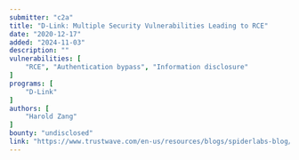 ```yaml
---
submitter: "c2a"
title: "D-Link: Multiple Security Vulnerabilities Leading to RCE"
date: "2020-12-17"
added: "2024-11-03"
description: ""
vulnerabilities: [
    "RCE", "Authentication bypass", "Information disclosure"
]
programs: [
    "D-Link"
]
authors: [
    "Harold Zang"
]
bounty: "undisclosed"
link: "https://www.trustwave.com/en-us/resources/blogs/spiderlabs-blog/d-link-multiple-security-vulnerabilities-leading-to-rce/"
---
```




